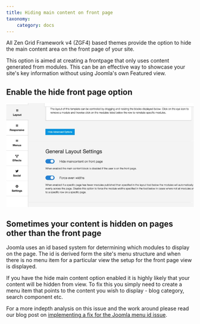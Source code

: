 ```yaml
---
title: Hiding main content on front page
taxonomy:
    category: docs
---
```



All Zen Grid Framework v4 (ZGF4) based themes provide the option to hide the main content area on the front page of your site.

This option is aimed at creating a frontpage that only uses content generated from modules. This can be an effective way to showcase your site's key information without using Joomla's own Featured view.

Enable the hide front page option
----
![Hide Main content](/images/documentation/layout/hide-main-content.jpg)



Sometimes your content is hidden on pages other than the front page
----
Joomla uses an id based system for determining which modules to display on the page. The id is derived form the site's menu structure and when there is no menu item for a particular view the setup for the front page view is displayed.

If you have the hide main content option enabled it is highly likely that your content will be hidden from view. To fix this you simply need to create a menu item that points to the content you wish to display - blog category, search component etc.

For a more indepth analysis on this issue and the work around please read our blog post on <a href="http://www.joomlabamboo.com/blog/how-to-joomla/implementing-a-fix-for-menu-item-ids-in-joomla">implementing a fix for the Joomla menu id issue</a>.